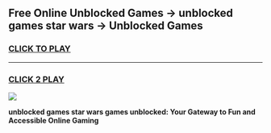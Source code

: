 
## Free Online Unblocked Games → unblocked games star wars → Unblocked Games
<h3>
<a href="https://premium.freeplayer.one?title=unblocked_games_star_wars&ref=21F">CLICK TO PLAY</a></h3>
<hr>

<h3>
<a href="https://premium.freeplayer.one?title=unblocked_games_star_wars&ref=21F">CLICK 2 PLAY</a>
  
</h3>

<a href="https://premium.freeplayer.one?title=unblocked_games_star_wars&ref=21F/"><img src="https://clearcache.store/games.png"></a>


**unblocked games star wars games unblocked: Your Gateway to Fun and Accessible Online Gaming**
